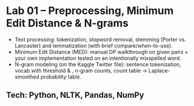 # Lab 01 – Preprocessing, Minimum Edit Distance & N-grams

- Text processing: tokenization, stopword removal, stemming (Porter vs. Lancaster) and lemmatization (with brief compare/when-to-use).
- Minimum Edit Distance (MED): manual DP walkthrough on given pairs + your own implementation tested on an intentionally misspelled word.
- N-gram modeling (on the Kaggle Twitter file): sentence tokenization, vocab with threshold & <UNK>, n-gram counts, count table → Laplace-smoothed probability table.

## Tech: Python, NLTK, Pandas, NumPy